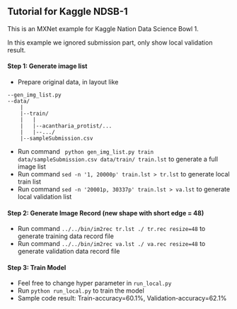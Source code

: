 Tutorial for Kaggle NDSB-1
-----

This is an MXNet example for Kaggle Nation Data Science Bowl 1.

In this example we ignored submission part, only show local validation result.

#### Step 1: Generate image list
- Prepare original data, in layout like
```
--gen_img_list.py
--data/
    |
    |--train/
    |   |
    |   |--acantharia_protist/...
    |   |--.../
    |--sampleSubmission.csv
```
- Run command ``` python gen_img_list.py train data/sampleSubmission.csv data/train/ train.lst``` to generate a full image list
- Run command ```sed -n '1, 20000p' train.lst > tr.lst``` to generate local train list
- Run command ```sed -n '20001p, 30337p' train.lst > va.lst``` to generate local validation list


#### Step 2: Generate Image Record (new shape with short edge = 48)
- Run command ```../../bin/im2rec tr.lst ./ tr.rec resize=48``` to generate training data record file
- Run command ```../../bin/im2rec va.lst ./ va.rec resize=48``` to generate validation data record file

#### Step 3: Train Model
- Feel free to change hyper parameter in ```run_local.py```
- Run ```python run_local.py``` to train the model
- Sample code result: Train-accuracy=60.1%,  Validation-accuracy=62.1%


